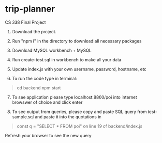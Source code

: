 # trip-planner
CS 338 Final Project

1) Download the project.

2) Run "npm i" in the directory to download all necessary packages 

3) Download MySQL workbench + MySQL

4) Run create-test.sql in workbench to make all your data

5) Update index.js with your own username, password, hostname, etc 

6) To run the code type in terminal:
> cd backend
> npm start

7) To see application please type localhost:8800/poi into internet browswer of choice and click enter

7) To see output from queries, please copy and paste SQL query from test-sample.sql and paste it into the quotations in 
  > const q = "SELECT * FROM poi" 
on line 19 of backend/index.js

Refresh your browser to see the new query